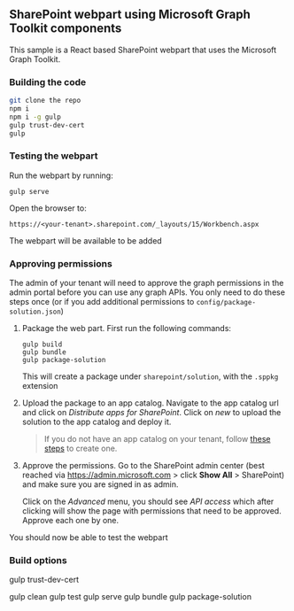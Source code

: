 ## SharePoint webpart using Microsoft Graph Toolkit components

This sample is a React based SharePoint webpart that uses the Microsoft Graph Toolkit.

### Building the code

```bash
git clone the repo
npm i
npm i -g gulp
gulp trust-dev-cert
gulp
```

### Testing the webpart

Run the webpart by running:

`gulp serve`

Open the browser to:

`https://<your-tenant>.sharepoint.com/_layouts/15/Workbench.aspx`

The webpart will be available to be added

### Approving permissions 

The admin of your tenant will need to approve the graph permissions in the admin portal before you can use any graph APIs. You only need to do these steps once (or if you add additional permissions to `config/package-solution.json`)

1. Package the web part. First run the following commands:

    ```
    gulp build
    gulp bundle
    gulp package-solution
    ```

    This will create a package under `sharepoint/solution`, with the `.sppkg` extension

2. Upload the package to an app catalog. Navigate to the app catalog url and click on *Distribute apps for SharePoint*. Click on *new* to upload the solution to the app catalog and deploy it.

    > If you do not have an app catalog on your tenant, follow [these steps](https://docs.microsoft.com/en-us/sharepoint/use-app-catalog#step-1-create-the-app-catalog-site-collection) to create one. 

3. Approve the permissions. Go to the SharePoint admin center (best reached via https://admin.microsoft.com > click **Show All** > SharePoint) and make sure you are signed in as admin.

    Click on the *Advanced* menu, you should see *API access* which after clicking will show the page with permissions that need to be approved. Approve each one by one.

You should now be able to test the webpart

### Build options

gulp trust-dev-cert

gulp clean
gulp test
gulp serve
gulp bundle
gulp package-solution